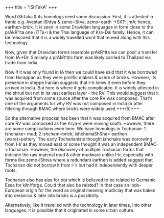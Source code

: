 +++
title = "iShTakA"
+++

Word iShTaka & its homologs need some discussion. First, it is attested in Iranic e.g. Avestan iShtya & zemo-iStva, zemo=earth ->SKT: jmA; hence, earthen-brick. It is seen in some Dravidian languages in form close to the prAkR^ita one (iTTa-) & the Thai language of Kra-Dai family. Hence, it can be reasoned that it is a widely travelled word that moved along with this technology. 

Now, given that Dravidian forms resemble prAkR^ita we can posit a transfer from IA->Dr. Similarly a prAkR^itic form was likely carried to Thailand via trade from India. 

Now if it was only found in IA then we could have said that it was borrowed from Harappan as they were prolific makers & users of bricks. However, its presence in steppe Iranian suggests that I-Ir knew it even before they arrived in India. But here is where it gets complicated. It is widely attested in the shruti but not in its vast earliest layer - the RV. This would suggest that it was acquired from some source after the core RV was composed. That's one of the arguments for why RV was not composed in India or after filtering through BMAC where bricks were widely used.+++(5)+++

So the alternative proposal has been that it was acquired from BMAC after core RV was composed as the Arya-s were moving south. However, there are some complications even here. We have homologs in Tocharian: 1. ishchake= mud; 2 ishchem=brick; ishchemaShShe= earthen (ware)=pottery. The early Tocharianists thought ishchake was borrowing from I-Ir as they moved east or some thought it was an independent BMAC->Tocharian. However, the discovery of multiple Tocharian forms that indicate the raw material mud & other mudware unlike I-Ir, especially with forms like zemo-iShtva where a redundant earthen is added suggest that Tocharian did not borrow it from I-Ir but had it independently with deeper roots. 

Tocharian also has aise for pot which is believed to be related to Germanic Essa for kiln/forge. Could that also be related? In that case an Indo-European origin for the word as original meaning mud/clay that was baked into ceramics & later into bricks is a possibility. 

Alternatively, like it travelled with the technology in later times, into other languages, it is possible that it originated in some urban culture.